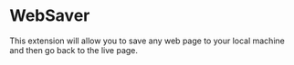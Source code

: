 # WebSaver
This extension will allow you to save any web page to your local machine and then go back to the live page.
